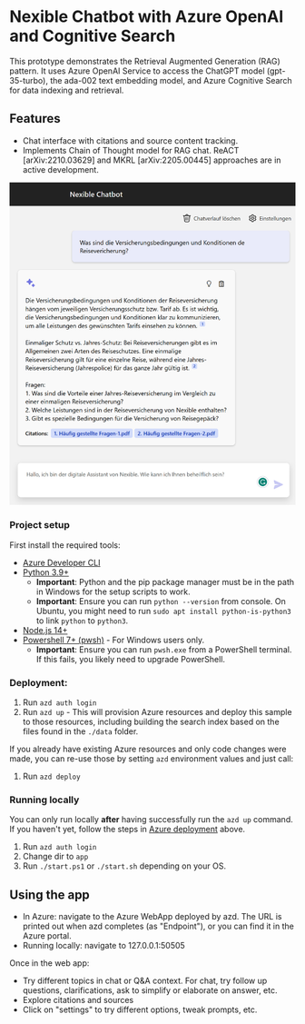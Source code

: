 # Nexible Chatbot with Azure OpenAI and Cognitive Search



This prototype demonstrates the Retrieval Augmented Generation (RAG) pattern. It uses Azure OpenAI Service to access the 
ChatGPT model (gpt-35-turbo), the ada-002 text embedding model, and Azure Cognitive Search for data indexing and retrieval.

<!---![RAG Architecture](docs/high_level_data_flow.png)--->

## Features

* Chat interface with citations and source content tracking.
* Implements Chain of Thought model for RAG chat. ReACT [arXiv:2210.03629] and MKRL [arXiv:2205.00445] approaches are in active development.


![Chat screen](docs/chatbot_screenshot.png)

### Project setup

First install the required tools:

* [Azure Developer CLI](https://aka.ms/azure-dev/install)
* [Python 3.9+](https://www.python.org/downloads/)
  * **Important**: Python and the pip package manager must be in the path in Windows for the setup scripts to work.
  * **Important**: Ensure you can run `python --version` from console. On Ubuntu, you might need to run `sudo apt install python-is-python3` to link `python` to `python3`.
* [Node.js 14+](https://nodejs.org/en/download/)
* [Powershell 7+ (pwsh)](https://github.com/powershell/powershell) - For Windows users only.
  * **Important**: Ensure you can run `pwsh.exe` from a PowerShell terminal. If this fails, you likely need to upgrade PowerShell.

### Deployment:

1. Run `azd auth login`
2. Run `azd up` - This will provision Azure resources and deploy this sample to those resources, including building the search index based on the files found in the `./data` folder.

If you already have existing Azure resources and only code changes were made, you can re-use those by setting `azd` environment values and just call:
1. Run `azd deploy`

### Running locally

You can only run locally **after** having successfully run the `azd up` command. If you haven't yet, follow the steps in [Azure deployment](#azure-deployment) above.

1. Run `azd auth login`
2. Change dir to `app`
3. Run `./start.ps1` or `./start.sh` depending on your OS.

## Using the app

* In Azure: navigate to the Azure WebApp deployed by azd. The URL is printed out when azd completes (as "Endpoint"), or you can find it in the Azure portal.
* Running locally: navigate to 127.0.0.1:50505

Once in the web app:

* Try different topics in chat or Q&A context. For chat, try follow up questions, clarifications, ask to simplify or elaborate on answer, etc.
* Explore citations and sources
* Click on "settings" to try different options, tweak prompts, etc.


